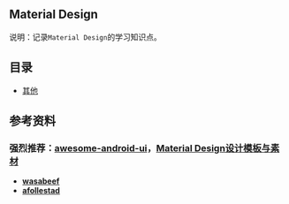 ## Material Design
说明：记录`Material Design`的学习知识点。


## 目录
* [其他](others.md)


## 参考资料

### 强烈推荐：[awesome-android-ui](https://github.com/wasabeef/awesome-android-ui)，[Material Design设计模板与素材](https://www.uplabs.com/android)

- [**wasabeef**](https://github.com/wasabeef)
- [**afollestad**](https://github.com/afollestad)
